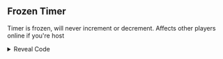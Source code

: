 ## Frozen Timer

Timer is frozen, will never increment or decrement. Affects other players online if you're host

<details>
<summary>Reveal Code</summary>

```armv7
003DF694 E3A00001
```
</details>